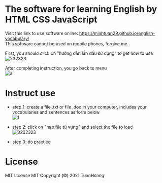 
# The software for learning English by HTML CSS JavaScript  
Visit this link to use software online: https://minhtuan29.github.io/english-vocabulary/  
This software cannot be used on mobile phones, forgive me.  
  
First, you should click on "hướng dẫn lần đầu sử dụng" to get how to use  
![232323](https://user-images.githubusercontent.com/86332370/146686750-2c29e8cb-3457-4b6d-98c0-f46506da4ccc.PNG)  

After completing instruction, you go back to menu  
![a](https://user-images.githubusercontent.com/86332370/146687624-fd020c61-7c87-4e74-bc32-8bc6e4ac75ba.png)  


# Instruct use
- step 1: create a file .txt or file .doc in your computer, includes your vocabularies and sentences as form below  
![1](https://user-images.githubusercontent.com/86332370/146686650-0a4cad7b-eab2-43a7-b141-a7dc922276b9.PNG)  

- step 2: click on "nạp file từ vựng" and select the file to load  
![3232323](https://user-images.githubusercontent.com/86332370/146686530-d77f5808-d9c2-488e-9e71-c24f6e9347f0.PNG)  

- step 3: do practice  

# License
 MIT License
MIT Copyright (©) 2021 TuanHoang 
